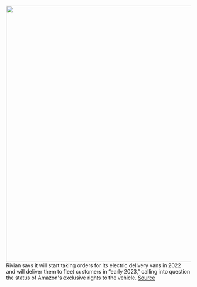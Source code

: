 <img src='https://cdn.vox-cdn.com/thumbor/8Q_idC6MDdQktz_UnPARf5LT_z0=/0x0:1728x960/1200x800/filters:focal(700x635:976x911)/cdn.vox-cdn.com/uploads/chorus_image/image/70113106/fleet_overlay_amazon_alzb8t.0.jpg' width='700px' /><br/>
Rivian says it will start taking orders for its electric delivery vans in 2022 and will deliver them to fleet customers in “early 2023,” calling into question the status of Amazon's exclusive rights to the vehicle.
<a href='https://www.theverge.com/2021/11/8/22765853/rivian-fleet-sales-amazon-exclusivity-van-r1t-r1s'> Source <a/>